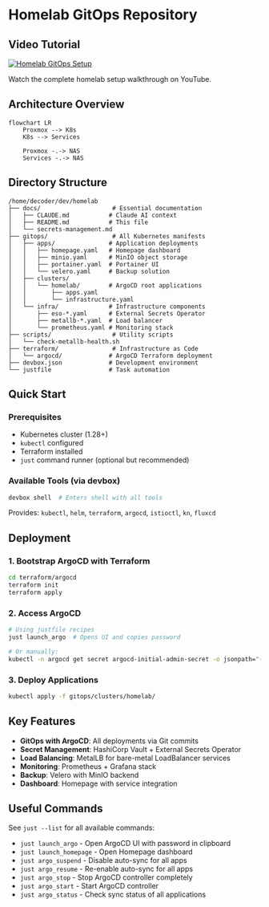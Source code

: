# Homelab GitOps Repository

## Video Tutorial

[![Homelab GitOps Setup](https://img.youtube.com/vi/5YFmYcic8XQ/0.jpg)](https://www.youtube.com/watch?v=5YFmYcic8XQ)

Watch the complete homelab setup walkthrough on YouTube.

## Architecture Overview

```mermaid
flowchart LR
    Proxmox --> K8s
    K8s --> Services
    
    Proxmox -.-> NAS
    Services -.-> NAS
```

## Directory Structure

```
/home/decoder/dev/homelab
├── docs/                    # Essential documentation
│   ├── CLAUDE.md           # Claude AI context
│   ├── README.md           # This file
│   └── secrets-management.md
├── gitops/                  # All Kubernetes manifests
│   ├── apps/               # Application deployments
│   │   ├── homepage.yaml   # Homepage dashboard
│   │   ├── minio.yaml      # MinIO object storage
│   │   ├── portainer.yaml  # Portainer UI
│   │   └── velero.yaml     # Backup solution
│   ├── clusters/
│   │   └── homelab/        # ArgoCD root applications
│   │       ├── apps.yaml
│   │       └── infrastructure.yaml
│   └── infra/              # Infrastructure components
│       ├── eso-*.yaml      # External Secrets Operator
│       ├── metallb-*.yaml  # Load balancer
│       └── prometheus.yaml # Monitoring stack
├── scripts/                 # Utility scripts
│   └── check-metallb-health.sh
├── terraform/               # Infrastructure as Code
│   └── argocd/             # ArgoCD Terraform deployment
├── devbox.json             # Development environment
└── justfile                # Task automation
```

## Quick Start

### Prerequisites
- Kubernetes cluster (1.28+)
- `kubectl` configured
- Terraform installed
- `just` command runner (optional but recommended)

### Available Tools (via devbox)
```bash
devbox shell  # Enters shell with all tools
```
Provides: `kubectl`, `helm`, `terraform`, `argocd`, `istioctl`, `kn`, `fluxcd`

## Deployment

### 1. Bootstrap ArgoCD with Terraform
```bash
cd terraform/argocd
terraform init
terraform apply
```

### 2. Access ArgoCD
```bash
# Using justfile recipes
just launch_argo  # Opens UI and copies password

# Or manually:
kubectl -n argocd get secret argocd-initial-admin-secret -o jsonpath="{.data.password}" | base64 -d
```

### 3. Deploy Applications
```bash
kubectl apply -f gitops/clusters/homelab/
```

## Key Features

- **GitOps with ArgoCD**: All deployments via Git commits
- **Secret Management**: HashiCorp Vault + External Secrets Operator
- **Load Balancing**: MetalLB for bare-metal LoadBalancer services
- **Monitoring**: Prometheus + Grafana stack
- **Backup**: Velero with MinIO backend
- **Dashboard**: Homepage with service integration

## Useful Commands

See `just --list` for all available commands:
- `just launch_argo` - Open ArgoCD UI with password in clipboard
- `just launch_homepage` - Open Homepage dashboard
- `just argo_suspend` - Disable auto-sync for all apps
- `just argo_resume` - Re-enable auto-sync for all apps
- `just argo_stop` - Stop ArgoCD controller completely
- `just argo_start` - Start ArgoCD controller
- `just argo_status` - Check sync status of all applications
